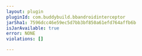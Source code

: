 ```yaml
---
layout: plugin
pluginId: com.buddybuild.bbandroidinterceptor
jarSha1: 7596dcc46e59ec5d7bb3bf850a61efd764affb6b
isJarAvailable: true
error: NONE
violations: []

---
```

